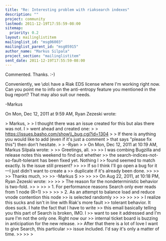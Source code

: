 ```yaml
---
title: "Re: Interesting problem with riaksearch indexes"
description: ""
project: community
lastmod: 2011-12-19T17:55:59-08:00
sitemap:
  priority: 0.2
layout: mailinglistitem
mailinglist_id: "msg06003"
mailinglist_parent_id: "msg05915"
author_name: "Markus Silpala"
project_section: "mailinglistitem"
sent_date: 2011-12-19T17:55:59-08:00
---
```



Commented. Thanks. :-)

Conveniently, we \\*do\\* have a Riak EDS license where I'm working right now.
Can you point me to info on the anti-entropy feature you mentioned in the
bug report? That may also suit our needs.

-Markus

On Mon, Dec 12, 2011 at 9:59 AM, Ryan Zezeski  wrote:

&gt; Markus,
&gt;
&gt; I thought there was an issue created for this but alas there was not. I
&gt; went ahead and created one:
&gt;
&gt; https://issues.basho.com/show\\_bug.cgi?id=1304
&gt;
&gt; If there is anything you would like to add (even if it's just a comment
&gt; that says "please fix this") then don't hesitate.
&gt;
&gt; -Ryan
&gt;
&gt; On Mon, Dec 12, 2011 at 10:19 AM, Markus Silpala wrote:
&gt;
&gt;&gt; Greetings, all.
&gt;&gt;
&gt;&gt; I was combing Bugzilla and release notes this weekend to find out whether
&gt;&gt; the search-indices-not-so-fault-tolerant has been fixed yet. Nothing I
&gt;&gt; found seemed to match exactly. Is the issue still present?
&gt;&gt;
&gt;&gt; If so I think I'll go open a bug for it—I just didn't want to create a
&gt;&gt; duplicate if it's already been done.
&gt;&gt;
&gt;&gt;
&gt;&gt; Thanks much,
&gt;&gt;
&gt;&gt; -Markus S
&gt;&gt;
&gt;&gt;
&gt;&gt; On Aug 22, 2011, at 10:18 PM, Ryan Zezeski wrote:
&gt;&gt;
&gt;&gt; &gt; The reason for the nondeterministic behavior is two-fold.
&gt;&gt; &gt;
&gt;&gt; &gt; 1. For performance reasons Search only ever reads from 1 node (R=1)
&gt;&gt; &gt;
&gt;&gt; &gt; 2. As an attempt to balance load and reduce vnode contention this node
&gt;&gt; is selected randomly
&gt;&gt;
&gt;&gt; 
&gt;&gt;
&gt;&gt; &gt; I realize this sucks and isn't in line with Riak's more fault
&gt;&gt; tolerant behavior. It does suck. I hate the fact that I have to write
&gt;&gt; this email basically telling you this part of Search is broken, IMO. I
&gt;&gt; want to see it addressed and I'm sure I'm not the only one. Right now our
&gt;&gt; internal ticket board is buzzing in anticipation for the new release.
&gt;&gt; After that there is a lot of love I want to give Search, this particular
&gt;&gt; issue included. I'd say it's only a matter of time.
&gt;&gt;
&gt;&gt;
&gt;
